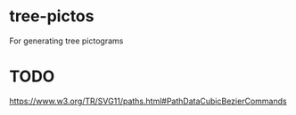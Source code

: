 tree-pictos
============

For generating tree pictograms

# TODO


https://www.w3.org/TR/SVG11/paths.html#PathDataCubicBezierCommands